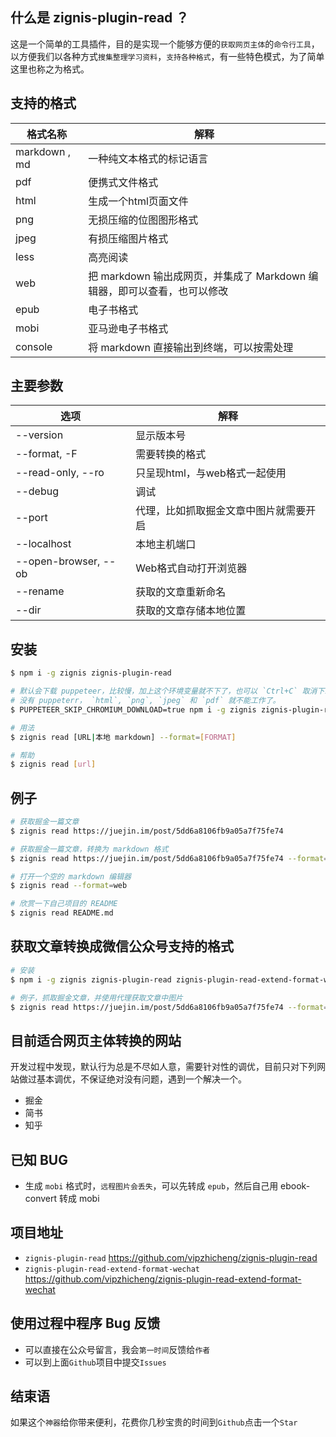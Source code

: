 ## 什么是 zignis-plugin-read ？
这是一个简单的工具插件，目的是实现一个能够方便的`获取网页主体`的`命令行工具`，以方便我们以各种方式`搜集整理学习资料`，`支持各种格式`，有一些特色模式，为了简单这里也称之为格式。

## 支持的格式
格式名称 | 解释
---|---
markdown , md | 一种纯文本格式的标记语言
pdf | 便携式文件格式
html | 生成一个html页面文件
png | 无损压缩的位图图形格式
jpeg | 有损压缩图片格式
less | 高亮阅读
web | 把 markdown 输出成网页，并集成了 Markdown 编辑器，即可以查看，也可以修改
epub | 电子书格式
mobi | 亚马逊电子书格式
console | 将 markdown 直接输出到终端，可以按需处理

## 主要参数
选项 | 解释
---|---
--version | 显示版本号
--format, -F | 需要转换的格式
--read-only, --ro | 只呈现html，与web格式一起使用
--debug | 调试
--port | 代理，比如抓取掘金文章中图片就需要开启
--localhost | 本地主机端口
--open-browser, --ob | Web格式自动打开浏览器
--rename | 获取的文章重新命名
--dir | 获取的文章存储本地位置

## 安装
```bash
$ npm i -g zignis zignis-plugin-read

# 默认会下载 puppeteer，比较慢，加上这个环境变量就不下了，也可以 `Ctrl+C` 取消下载
# 没有 puppeterr， `html`, `png`, `jpeg` 和 `pdf` 就不能工作了。
$ PUPPETEER_SKIP_CHROMIUM_DOWNLOAD=true npm i -g zignis zignis-plugin-read

# 用法
$ zignis read [URL|本地 markdown] --format=[FORMAT]

# 帮助
$ zignis read [url]
```

## 例子
```bash
# 获取掘金一篇文章
$ zignis read https://juejin.im/post/5dd6a8106fb9a05a7f75fe74 

# 获取掘金一篇文章，转换为 markdown 格式
$ zignis read https://juejin.im/post/5dd6a8106fb9a05a7f75fe74 --format=markdown

# 打开一个空的 markdown 编辑器
$ zignis read --format=web 

# 欣赏一下自己项目的 README
$ zignis read README.md
```

## 获取文章转换成微信公众号支持的格式
```bash
# 安装
$ npm i -g zignis zignis-plugin-read zignis-plugin-read-extend-format-wechat

# 例子，抓取掘金文章，并使用代理获取文章中图片
$ zignis read https://juejin.im/post/5dd6a8106fb9a05a7f75fe74 --format=wechat --proxy
```

## 目前适合网页主体转换的网站
开发过程中发现，默认行为总是不尽如人意，需要针对性的调优，目前只对下列网站做过基本调优，不保证绝对没有问题，遇到一个解决一个。

- 掘金
- 简书
- 知乎

## 已知 BUG
- 生成 `mobi` 格式时，`远程图片会丢失`，可以先转成 `epub`，然后自己用 ebook-convert 转成 mobi

## 项目地址
- `zignis-plugin-read` https://github.com/vipzhicheng/zignis-plugin-read
- `zignis-plugin-read-extend-format-wechat` https://github.com/vipzhicheng/zignis-plugin-read-extend-format-wechat

## 使用过程中程序 Bug 反馈
- 可以直接在公众号留言，我会`第一时间`反馈给`作者`
- 可以到上面`Github`项目中提交`Issues`


## 结束语
如果这个`神器`给你带来便利，花费你几秒宝贵的时间到`Github`点击一个`Star`
